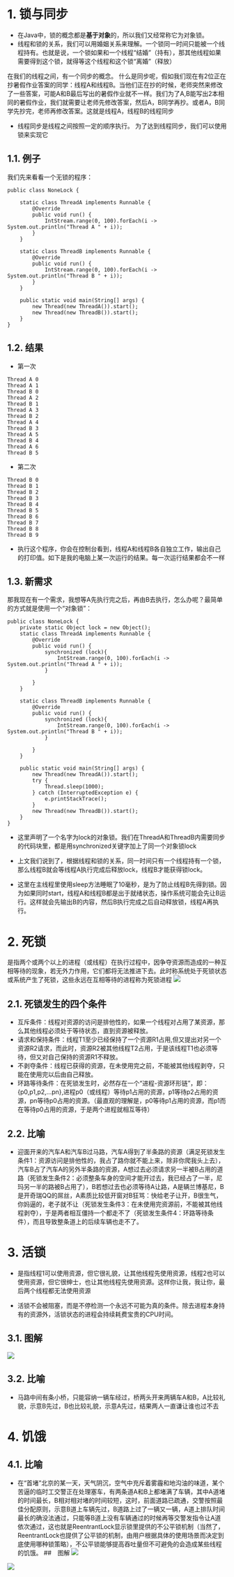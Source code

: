 # 1.  锁与同步
- 在Java中，锁的概念都是**基于对象**的，所以我们又经常称它为对象锁。
- 线程和锁的关系，我们可以用婚姻关系来理解。一个锁同一时间只能被一个线程持有。也就是说，一个锁如果和一个线程“结婚”（持有），那其他线程如果需要得到这个锁，就得等这个线程和这个锁“离婚”（释放）

在我们的线程之间，有一个同步的概念。
什么是同步呢，假如我们现在有2位正在抄暑假作业答案的同学：线程A和线程B。当他们正在抄的时候，老师突然来修改了一些答案，可能A和B最后写出的暑假作业就不一样。我们为了A,B能写出2本相同的暑假作业，我们就需要让老师先修改答案，然后A，B同学再抄。或者A，B同学先抄完，老师再修改答案。这就是线程A，线程B的线程同步

- 线程同步是线程之间按照一定的顺序执行。
为了达到线程同步，我们可以使用锁来实现它

## 1.1. 例子
我们先来看看一个无锁的程序：
```
public class NoneLock {

    static class ThreadA implements Runnable {
        @Override
        public void run() {
            IntStream.range(0, 100).forEach(i -> System.out.println("Thread A " + i));
        }
    }

    static class ThreadB implements Runnable {
        @Override
        public void run() {
            IntStream.range(0, 100).forEach(i -> System.out.println("Thread B " + i));
        }
    }

    public static void main(String[] args) {
        new Thread(new ThreadA()).start();
        new Thread(new ThreadB()).start();
    }
}
```
## 1.2. 结果
- 第一次

```
Thread A 0
Thread A 1
Thread B 0
Thread A 2
Thread B 1
Thread A 3
Thread B 2
Thread A 4
Thread B 3
Thread A 5
Thread B 4
Thread A 6
Thread B 5
```
- 第二次
```
Thread B 0
Thread B 1
Thread B 2
Thread B 3
Thread B 4
Thread B 5
Thread B 6
Thread B 7
Thread B 8
Thread B 9
```
- 执行这个程序，你会在控制台看到，线程A和线程B各自独立工作，输出自己的打印值。如下是我的电脑上某一次运行的结果。每一次运行结果都会不一样
## 1.3. 新需求
那我现在有一个需求，我想等A先执行完之后，再由B去执行，怎么办呢？最简单的方式就是使用一个“对象锁”：
```
public class NoneLock {
    private static Object lock = new Object();
    static class ThreadA implements Runnable {
        @Override
        public void run() {
            synchronized (lock){
                IntStream.range(0, 100).forEach(i -> System.out.println("Thread A " + i));
            }

        }
    }

    static class ThreadB implements Runnable {
        @Override
        public void run() {
            synchronized (lock){
                IntStream.range(0, 100).forEach(i -> System.out.println("Thread B " + i));
            }

        }
    }

    public static void main(String[] args) {
        new Thread(new ThreadA()).start();
        try {
            Thread.sleep(1000);
        } catch (InterruptedException e) {
            e.printStackTrace();
        }
        new Thread(new ThreadB()).start();
    }
}
```
- 这里声明了一个名字为lock的对象锁。我们在ThreadA和ThreadB内需要同步的代码块里，都是用synchronized关键字加上了同一个对象锁lock

- 上文我们说到了，根据线程和锁的关系，同一时间只有一个线程持有一个锁，那么线程B就会等线程A执行完成后释放lock，线程B才能获得锁lock。
- 这里在主线程里使用sleep方法睡眠了10毫秒，是为了防止线程B先得到锁。因为如果同时start，线程A和线程B都是出于就绪状态，操作系统可能会先让B运行。这样就会先输出B的内容，然后B执行完成之后自动释放锁，线程A再执行。
# 2. 死锁
是指两个或两个以上的进程（或线程）在执行过程中，因争夺资源而造成的一种互相等待的现象，若无外力作用，它们都将无法推进下去。此时称系统处于死锁状态或系统产生了死锁，这些永远在互相等待的进程称为死锁进程
![](_v_images/_1553132626_7102.png)

## 2.1. 死锁发生的四个条件
- 互斥条件：线程对资源的访问是排他性的，如果一个线程对占用了某资源，那么其他线程必须处于等待状态，直到资源被释放。
- 请求和保持条件：线程T1至少已经保持了一个资源R1占用,但又提出对另一个资源R2请求，而此时，资源R2被其他线程T2占用，于是该线程T1也必须等待，但又对自己保持的资源R1不释放。
- 不剥夺条件：线程已获得的资源，在未使用完之前，不能被其他线程剥夺，只能在使用完以后由自己释放。
- 环路等待条件：在死锁发生时，必然存在一个“进程-资源环形链”，即：{p0,p1,p2,...pn},进程p0（或线程）等待p1占用的资源，p1等待p2占用的资源，pn等待p0占用的资源。（最直观的理解是，p0等待p1占用的资源，而p1而在等待p0占用的资源，于是两个进程就相互等待）
## 2.2. 比喻
- 迎面开来的汽车A和汽车B过马路，汽车A得到了半条路的资源（满足死锁发生条件1：资源访问是排他性的，我占了路你就不能上来，除非你爬我头上去），汽车B占了汽车A的另外半条路的资源，A想过去必须请求另一半被B占用的道路（死锁发生条件2：必须整条车身的空间才能开过去，我已经占了一半，尼玛另一半的路被B占用了），B若想过去也必须等待A让路，A是辆兰博基尼，B是开奇瑞QQ的屌丝，A素质比较低开窗对B狂骂：快给老子让开，B很生气，你妈逼的，老子就不让（死锁发生条件3：在未使用完资源前，不能被其他线程剥夺），于是两者相互僵持一个都走不了（死锁发生条件4：环路等待条件），而且导致整条道上的后续车辆也走不了。

# 3. 活锁
- 是指线程1可以使用资源，但它很礼貌，让其他线程先使用资源，线程2也可以使用资源，但它很绅士，也让其他线程先使用资源。这样你让我，我让你，最后两个线程都无法使用资源

- 活锁不会被阻塞，而是不停检测一个永远不可能为真的条件。除去进程本身持有的资源外，活锁状态的进程会持续耗费宝贵的CPU时间。
## 3.1. 图解
![](_v_images/_1553132976_10525.png)

## 3.2. 比喻
- 马路中间有条小桥，只能容纳一辆车经过，桥两头开来两辆车A和B，A比较礼貌，示意B先过，B也比较礼貌，示意A先过，结果两人一直谦让谁也过不去


# 4. 饥饿
## 4.1. 比喻
- 在“首堵”北京的某一天，天气阴沉，空气中充斥着雾霾和地沟油的味道，某个苦逼的临时工交警正在处理塞车，有两条道A和B上都堵满了车辆，其中A道堵的时间最长，B相对相对堵的时间较短，这时，前面道路已疏通，交警按照最佳分配原则，示意B道上车辆先过，B道路上过了一辆又一辆，A道上排队时间最长的确没法通过，只能等B道上没有车辆通过的时候再等交警发指令让A道依次通过，这也就是ReentrantLock显示锁里提供的不公平锁机制（当然了，ReentrantLock也提供了公平锁的机制，由用户根据具体的使用场景而决定到底使用哪种锁策略），不公平锁能够提高吞吐量但不可避免的会造成某些线程的饥饿。
##　图解
![](_v_images/_1553133416_970.png)

![](_v_images/_1553133435_278.png)